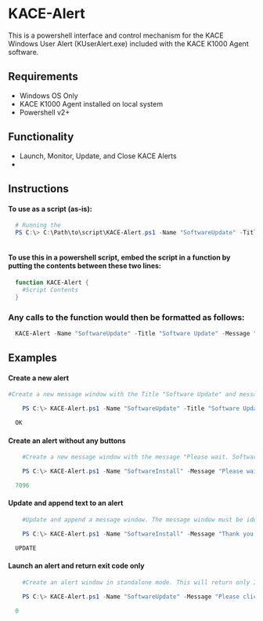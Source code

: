KACE-Alert
=============

This is a powershell interface and control mechanism for the KACE Windows User Alert (KUserAlert.exe) included with the KACE K1000 Agent software.

## Requirements
* Windows OS Only
* KACE K1000 Agent installed on local system
* Powershell v2+

## Functionality
* Launch, Monitor, Update, and Close KACE Alerts
* 


## Instructions
#### To use as a script (as-is):
```powershell
  # Running the 
  PS C:\> C:\Path\to\script\KACE-Alert.ps1 -Name "SoftwareUpdate" -Title "Software Update" -Message "Please click ok to proceed"
  
```

#### To use this in a powershell script, embed the script in a function by putting the contents between these two lines:
```powershell
  function KACE-Alert {
    #Script Contents
  }
```
### Any calls to the function would then be formatted as follows:
```powershell
  KACE-Alert -Name "SoftwareUpdate" -Title "Software Update" -Message "Please click ok to proceed"
```


## Examples

#### Create a new alert
```powershell
#Create a new message window with the Title "Software Update" and message "Please click ok to proceed" and OK, Snooze, and Cancel buttons. This includes custom options as follows: 5 minute timeout, snooze on timeout, limit of 5 snoozes.

	PS C:\> KACE-Alert.ps1 -Name "SoftwareUpdate" -Title "Software Update" -Message "Please click ok to proceed" -Ok -Snooze -Cancel -Timeout 300 -TimoutAction "Snooze" -SnoozeLimit 5

  OK
```

#### Create an alert without any buttons
```powershell
	#Create a new message window with the message "Please wait. Software is being installed." without any buttons. This command returns the PID of the launched alert window.

	PS C:\> KACE-Alert.ps1 -Name "SoftwareInstall" -Message "Please wait. Software is being installed." -NoButtons

  7096
```

#### Update and append text to an alert
```powershell
	#Update and append a message window. The message window must be identified by "name" used when the alert was launched.

	PS C:\> KACE-Alert.ps1 -Name "SoftwareInstall" -Message "Thank you for your patience. Software is still being installed" -Update -Append

  UPDATE
  ```
  
#### Launch an alert and return exit code only
```powershell
	#Create an alert window in standalone mode. This will return only INT exit codes, rather than string return values. Possible exit codes are 0, 1, and 99.

	PS C:\> KACE-Alert.ps1 -Name "SoftwareUpdate" -Message "Please click ok to proceed" -Ok -Snooze -Cancel -TimoutAction "Snooze" -SnoozeLimit 5 -SnoozeLimitAction "OK" -Silent

  0
```
